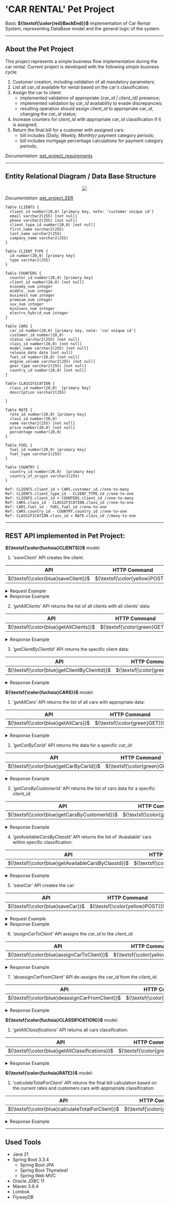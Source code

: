 # 'CAR RENTAL' Pet Project

Basic **${\textsf{\color{red}BackEnd}}$** implementation of Car Rental System, representing DataBase model and the general logic of the system.

***

## About the Pet Project
This project represents a simple business flow implementation during the car rental. Current project is developed with the following simple business cycle:
1. Customer creation, including validation of all mandatory parameters;
2. List all _car_id_ available for rental based on the car's classification;
3. Assign the car to client:
   * implemented validation of appropriate _{car_id | client_id}_ presence;
   * implemented validation by _car_id_ availability to evade discrepancies;
   * resulting operation should assign _client_id_ to appropriate _car_id_, changing the _car_id_ status;
4. Increase counters for _client_id_ with appropriate _car_id_ classification if it is assigned;
5. Return the final bill for a customer with assigned cars:
   * bill includes _{Daily, Weekly, Monthly}_ payment category periods;
   * bill includes mortgage percentage calculations for payment category periods;

_Documentation:_ [pet_project_requirements](documentation/pet_project.pdf)

***

## Entity Relational Diagram / Data Base Structure
<p style="text-align: center"><img src="image/DB_model.jpg"></p>

_Documentation:_ [pet_project_EER](documentation/pet_project_EER.pdf)

~~~~
Table CLIENTS {
  client_id number(20,0) [primary key, note: 'customer unique id']
  email varchar2(255) [not null]
  phone varchar2(255) [not null]
  client_type_id number(20,0) [not null]
  first_name varchar2(255)
  last_name varchar2(255)
  company_name varchar2(255)
}

Table CLIENT_TYPE {
  id number(20,0) [primary key]
  type varchar2(255)
}

Table COUNTERS {
  counter_id number(20,0) [primary key]
  client_id number(20,0) [not null]
  economy_num integer
  middle__num integer
  business_num integer
  premium_num integer
  suv_num integer
  minivans_num integer
  electro_hybrid_num integer
}

Table CARS {
  car_id number(20,0) [primary key, note: 'car unique id']
  customer_id number(20,0)
  status varchar2(255) [not null]
  class_id number(20,0) [not null]
  model_name varchar2(255) [not null]
  release_date date [not null]
  fuel_id number(20,0) [not null] 
  engine_volume varchar2(255) [not null]
  gear_type varchar2(255) [not null]
  country_id number(20,0) [not null]
}

Table CLASSIFICATION {
  class_id number(20,0)  [primary key]
  description varchar2(255)

}

Table RATE {
  rate_id number(20,0) [primary key]
  class_id number(20,0)
  name varchar2(255) [not null]
  price number(20,0) [not null]
  percentage number(20,0)
}

Table FUEL {
  fuel_id number(20,0) [primary key]
  fuel_type varchar2(255)
}

Table COUNTRY {
  country_id number(20,0)  [primary key]
  country_of_origin varchar2(255)
}

Ref: CLIENTS.client_id < CARS.customer_id //one-to-many
Ref: CLIENTS.client_type_id - CLIENT_TYPE.id //one-to-one
Ref: CLIENTS.client_id < COUNTERS.client_id //one-to-many
Ref: CARS.class_id - CLASSIFICATION.class_id //one-to-one
Ref: CARS.fuel_id - FUEL.fuel_id //one-to-one
Ref: CARS.country_id - COUNTRY.country_id //one-to-one
Ref: CLASSIFICATION.class_id < RATE.class_id //many-to-one
~~~~

***

## REST API implemented in Pet Project:

**${\textsf{\color{fuchsia}CLIENTS}}$** model:

1. _'saveClient'_ API creates the client:

|               API  	                |           HTTP Command 	            |     URL      |
|:-----------------------------------:|:-----------------------------------:|:------------:|
| ${\textsf{\color{blue}saveClient}}$  	 | ${\textsf{\color{yellow}POST}}$   	 | /api/clients |


<details>
<summary>Request Example</summary>

~~~
{
    "firstName" : "Elaine C.",
    "lastName" : "Torres",
    "email" : "ElaineCTorres@gmail.com",
    "phone" : "+38(068)26-125-18",
    "clientType" : {"clientType" : 1}
}
~~~
</details>

<details>
<summary>Response Example</summary>

~~~
Status: 201 Created
{
  "client_id": 1727298103,
  "email": "ElaineCTorres@gmail.com",
  "phone": "+38(068)26-125-18",
  "clientType": {
    "clientType": 1,
    "type": null
  },
  "firstName": "Elaine C.",
  "lastName": "Torres",
  "companyName": null
}
~~~

</details>

2. _'getAllClients'_ API returns the list of all clients with all clients' data:

|                      API  	                       |          HTTP Command 	           |     URL      |
|:-------------------------------------------------:|:---------------------------------:|:------------:|
| ${\textsf{\color{blue}getAllClients}}$   	 | ${\textsf{\color{green}GET}}$   	 | /api/clients |


<details>
<summary>Response Example</summary>

~~~
Status: 200 OK
[
	{
		"client_id": 1727298000,
		"email": "Tania_Olson-Reichert@gmail.com",
		"phone": "+380(0542)62-43-22",
		"clientType": {
			"clientType": 1,
			"type": "Residential"
		},
		"firstName": "Tania",
		"lastName": "Olson-Reichert",
		"companyName": null
	},
   {
	    "client_id": 1727298005,
	    "email": "lifecell_ukraine@gmail.com",
	    "phone": "+380(0635)44-31-11",
	    "clientType": {
		    "clientType": 2,
		    "type": "Company"
	    },
	    "firstName": null,
	    "lastName": null,
	     "companyName": "LIFECELL_LLC"
   }
]
~~~
</details>

3. _'getClientByClientId'_ API returns the specific client data:

|                         API  	                          |          HTTP Command 	           |      URL      |
|:-------------------------------------------------------:|:---------------------------------:|:-------------:|
| ${\textsf{\color{blue}getClientByClientId}}$    	 | ${\textsf{\color{green}GET}}$   	 | /api/clients/{client_id} |

<details>
<summary>Response Example</summary>

~~~
Status: 200 OK
{
  "client_id": 1727298020,
  "email": "TimothyJDavis@dayrep.com",
  "phone": "+380(0552)22-00-69",
  "clientType": {
    "clientType": 1,
    "type": "Residential"
  },
  "firstName": "Timothy J.",
  "lastName": "Davis",
  "companyName": null
}
~~~
</details>

**${\textsf{\color{fuchsia}CARS}}$** model:
1. _'getAllCars'_ API returns the list of all cars with appropriate data:

|                 API  	                  |          HTTP Command 	           |    URL    |
|:---------------------------------------:|:---------------------------------:|:---------:|
| ${\textsf{\color{blue}getAllCars}}$   	 | ${\textsf{\color{green}GET}}$   	 | /api/cars |

<details>
<summary>Response Example</summary>

~~~
Status: 200 OK
[
	{
		"car_id": 1,
		"client_id": {
			"client_id": 1727298000,
			"email": "Tania_Olson-Reichert@gmail.com",
			"phone": "+380(0542)62-43-22",
			"clientType": {
				"clientType": 1,
				"type": "Residential"
			},
			"firstName": "Tania",
			"lastName": "Olson-Reichert",
			"companyName": null
		},
		"status": "Not Available",
		"class_id": {
			"class_id": 4,
			"description": "Premium Class"
		},
		"model_name": "Mercedes Benz E220d",
		"release_date": "2016-08-31T21:00:00.000+00:00",
		"fuel_id": {
			"fuel_id": 6,
			"fuel_type": "Diesel"
		},
		"engine_volume": "2.01",
		"gear_type": "Automatic",
		"country_id": {
			"country_id": 5,
			"country_of_origin": "Germany"
		}
	},
	{
		"car_id": 2,
		"client_id": {
			"client_id": 1727298000,
			"email": "Tania_Olson-Reichert@gmail.com",
			"phone": "+380(0542)62-43-22",
			"clientType": {
				"clientType": 1,
				"type": "Residential"
			},
			"firstName": "Tania",
			"lastName": "Olson-Reichert",
			"companyName": null
		},
		"status": "Not Available",
		"class_id": {
			"class_id": 5,
			"description": "SUV Class"
		},
		"model_name": "Mercedes-Benz GLE",
		"release_date": "2015-08-31T21:00:00.000+00:00",
		"fuel_id": {
			"fuel_id": 1,
			"fuel_type": "Gasoline"
		},
		"engine_volume": "3.01",
		"gear_type": "Automatic",
		"country_id": {
			"country_id": 5,
			"country_of_origin": "Germany"
		}
	}
]
~~~
</details>

2. _'getCarByCarId'_ API returns the data for a specific _car_id_:

|                      API  	                       |           HTTP Command 	           |          URL           |
|:-------------------------------------------------:|:----------------------------------:|:----------------------:|
| ${\textsf{\color{blue}getCarByCarId}}$   	 | ${\textsf{\color{green}GET}}$    	 | /api/cars/car/{car_id} |

<details>
<summary>Response Example</summary>

~~~
Status: 200 OK
{
  "car_id": 13,
  "client_id": null,
  "status": "Available",
  "class_id": {
    "class_id": 2,
    "description": "Middle Class"
  },
  "model_name": "Volkswagen Golf",
  "release_date": "2020-08-31T21:00:00.000+00:00",
  "fuel_id": {
    "fuel_id": 6,
    "fuel_type": "Diesel"
  },
  "engine_volume": "2.0 turbo",
  "gear_type": "Automatic",
  "country_id": {
    "country_id": 5,
    "country_of_origin": "Germany"
  }
}
~~~
</details>

3. _'getCarsByCustomerId'_ API returns the list of cars data for a specific _client_id_:

|                         API  	                          |          HTTP Command 	          |              URL               |
|:-------------------------------------------------------:|:--------------------------------:|:------------------------------:|
| ${\textsf{\color{blue}getCarsByCustomerId}}$   	 | ${\textsf{\color{green}GET}}$  	 | /api/cars/customer/{client_id} |

<details>
<summary>Response Example</summary>

~~~
Status: 200 OK
[
	{
		"car_id": 1,
		"client_id": {
			"client_id": 1727298000,
			"email": "Tania_Olson-Reichert@gmail.com",
			"phone": "+380(0542)62-43-22",
			"clientType": {
				"clientType": 1,
				"type": "Residential"
			},
			"firstName": "Tania",
			"lastName": "Olson-Reichert",
			"companyName": null
		},
		"status": "Not Available",
		"class_id": {
			"class_id": 4,
			"description": "Premium"
		},
		"model_name": "Mercedes Benz E220d",
		"release_date": "2016-08-31T21:00:00.000+00:00",
		"fuel_id": {
			"fuel_id": 6,
			"fuel_type": "Diesel"
		},
		"engine_volume": "2.01",
		"gear_type": "Automatic",
		"country_id": {
			"country_id": 5,
			"country_of_origin": "Germany"
		}
	},
	{
		"car_id": 2,
		"client_id": {
			"client_id": 1727298000,
			"email": "Tania_Olson-Reichert@gmail.com",
			"phone": "+380(0542)62-43-22",
			"clientType": {
				"clientType": 1,
				"type": "Residential"
			},
			"firstName": "Tania",
			"lastName": "Olson-Reichert",
			"companyName": null
		},
		"status": "Not Available",
		"class_id": {
			"class_id": 5,
			"description": "SUV"
		},
		"model_name": "Mercedes-Benz GLE",
		"release_date": "2015-08-31T21:00:00.000+00:00",
		"fuel_id": {
			"fuel_id": 1,
			"fuel_type": "Gasoline"
		},
		"engine_volume": "3.01",
		"gear_type": "Automatic",
		"country_id": {
			"country_id": 5,
			"country_of_origin": "Germany"
		}
	},
	{
		"car_id": 3,
		"client_id": {
			"client_id": 1727298000,
			"email": "Tania_Olson-Reichert@gmail.com",
			"phone": "+380(0542)62-43-22",
			"clientType": {
				"clientType": 1,
				"type": "Residential"
			},
			"firstName": "Tania",
			"lastName": "Olson-Reichert",
			"companyName": null
		},
		"status": "Not Available",
		"class_id": {
			"class_id": 7,
			"description": "Electro_Hybrid"
		},
		"model_name": "Honda Accord Hybrid",
		"release_date": "2024-08-31T21:00:00.000+00:00",
		"fuel_id": {
			"fuel_id": 3,
			"fuel_type": "Hybrid (HEV)"
		},
		"engine_volume": "2.0 turbo",
		"gear_type": "Automatic",
		"country_id": {
			"country_id": 3,
			"country_of_origin": "Japan"
		}
	}
]
~~~
</details>

4. _'getAvailableCarsByClassId'_ API returns the list of 'Avaialable' cars within specific classification:

|                            API  	                             |          HTTP Command 	           |                 URL                 |
|:-------------------------------------------------------------:|:---------------------------------:|:-----------------------------------:|
| ${\textsf{\color{blue}getAvailableCarsByClassId}}$   	 | ${\textsf{\color{green}GET}}$   	 | /api/cars/classification/{class_id} |

<details>
<summary>Response Example</summary>

~~~
Status: 200 OK
[
	{
		"car_id": 7,
		"client_id": null,
		"status": "Available",
		"class_id": {
			"class_id": 1,
			"description": "Economy"
		},
		"model_name": "KIA Forte",
		"release_date": "2013-08-31T21:00:00.000+00:00",
		"fuel_id": {
			"fuel_id": 1,
			"fuel_type": "Gasoline"
		},
		"engine_volume": "2.0",
		"gear_type": "Automatic",
		"country_id": {
			"country_id": 4,
			"country_of_origin": "South Korea"
		}
	},
	{
		"car_id": 8,
		"client_id": null,
		"status": "Available",
		"class_id": {
			"class_id": 1,
			"description": "Economy"
		},
		"model_name": "Mitsubishi Outlander Sport (ASX)",
		"release_date": "2010-08-31T21:00:00.000+00:00",
		"fuel_id": {
			"fuel_id": 1,
			"fuel_type": "Gasoline"
		},
		"engine_volume": "2.0",
		"gear_type": "Automatic",
		"country_id": {
			"country_id": 3,
			"country_of_origin": "Japan"
		}
	}
]
~~~
</details>

5. _'saveCar'_ API creates the car:

|                   API  	                    |           HTTP Command 	           |    URL    |
|:-------------------------------------------:|:----------------------------------:|:---------:|
| ${\textsf{\color{blue}saveCar}}$   	 | ${\textsf{\color{yellow}POST}}$   	 | /api/cars |


<details>
<summary>Request Example</summary>

~~~
{
    "status" : "Available",
    "class_id" : {"class_id" : 4},
    "model_name" : "Audi A6 QUATTRO",
    "release_date" : "2024-05-01",
    "fuel_id" : {"fuel_id" : 1},
    "engine_volume" : "3.0",
    "gear_type" : "Automatic",
    "country_id" : {"country_id" : 5}
}
~~~
</details>

<details>
<summary>Response Example</summary>

~~~
Status: 201 Created
{
  "car_id": 81,
  "client_id": null,
  "status": "Available",
  "class_id": {
    "class_id": 4,
    "description": null
  },
  "model_name": "Maserati GranTurismo AWD Modena",
  "release_date": "2024-05-01T00:00:00.000+00:00",
  "fuel_id": {
    "fuel_id": 1,
    "fuel_type": null
  },
  "engine_volume": "3.0",
  "gear_type": "Automatic",
  "country_id": {
    "country_id": 11,
    "country_of_origin": null
  }
}
~~~
</details>

6. _'assignCarToClient'_ API assigns the _car_id_ to the _client_id_:

|                    API  	                     |           HTTP Command 	           |                   URL                    |
|:---------------------------------------------:|:----------------------------------:|:----------------------------------------:|
|${\textsf{\color{blue}assignCarToClient}}$   	 | ${\textsf{\color{yellow}POST}}$   	 | /api/cars/assign/{car_id}/to/{client_id} |


<details>
<summary>Response Example</summary>

~~~
Status: 200 OK
{
  "car_id": 7,
  "client_id": {
    "client_id": 1727298045,
    "email": "BrunoGimoraens@gmail.com",
    "phone": "+38(063)99-26-76",
    "clientType": {
      "clientType": 1,
      "type": "Residential"
    },
    "firstName": "Bruno",
    "lastName": "Gimoraens",
    "companyName": null
  },
  "status": "Not Available",
  "class_id": {
    "class_id": 1,
    "description": "Economy"
  },
  "model_name": "KIA Forte",
  "release_date": "2013-08-31T21:00:00.000+00:00",
  "fuel_id": {
    "fuel_id": 1,
    "fuel_type": "Gasoline"
  },
  "engine_volume": "2.0",
  "gear_type": "Automatic",
  "country_id": {
    "country_id": 4,
    "country_of_origin": "South Korea"
  }
}
~~~
</details>

7. _'deassignCarFromClient'_ API de-assigns the _car_id_ from the _client_id_:

|                    API  	                     |           HTTP Command 	           |                     URL                      |
|:---------------------------------------------:|:----------------------------------:|:--------------------------------------------:|
|${\textsf{\color{blue}deassignCarFromClient}}$   	 | ${\textsf{\color{yellow}POST}}$   	 | /api/cars/deassign/{car_id}/from/{client_id} |


<details>
<summary>Response Example</summary>

~~~
Status: 200 OK
{
  "car_id": 7,
  "client_id": null,
  "status": "Available",
  "class_id": {
    "class_id": 1,
    "description": "Economy"
  },
  "model_name": "KIA Forte",
  "release_date": "2013-08-31T21:00:00.000+00:00",
  "fuel_id": {
    "fuel_id": 1,
    "fuel_type": "Gasoline"
  },
  "engine_volume": "2.0",
  "gear_type": "Automatic",
  "country_id": {
    "country_id": 4,
    "country_of_origin": "South Korea"
  }
}
~~~
</details>

**${\textsf{\color{fuchsia}CLASSIFICATION}}$** model:
1. _'getAllClassifications'_ API returns all cars classification:

|                   API  	                    |           HTTP Command 	           |         URL          |
|:-------------------------------------------:|:----------------------------------:|:--------------------:|
| ${\textsf{\color{blue}getAllClassifications}}$   	 | ${\textsf{\color{green}GET}}$    	 | /api/classifications |


<details>
<summary>Response Example</summary>

~~~
Status: 200 OK
[
	{
		"class_id": 1,
		"description": "Economy Class"
	},
	{
		"class_id": 2,
		"description": "Middle Class"
	},
	{
		"class_id": 3,
		"description": "Business Class"
	},
	{
		"class_id": 4,
		"description": "Premium Class"
	},
	{
		"class_id": 5,
		"description": "SUV Class"
	},
	{
		"class_id": 6,
		"description": "Minivan Class"
	},
	{
		"class_id": 7,
		"description": "Electric_Hybrid Class"
	}
]
~~~
</details>

**${\textsf{\color{fuchsia}RATE}}$** model:
1. _'calculateTotalForClient'_ API returns the final bill calculation based on the current rates and customers cars with appropriate classification:

|                            API  	                             |          HTTP Command 	           |             URL              |
|:-------------------------------------------------------------:|:---------------------------------:|:----------------------------:|
| ${\textsf{\color{blue}calculateTotalForClient}}$   	 | ${\textsf{\color{green}GET}}$   	 | /api/rates/total/{client_id} |


<details>
<summary>Response Example</summary>

~~~
Status: 200 OK
{
  "Daily": {
    "total": 260,
    "mortgage": 126
  },
  "Monthly": {
    "total": 163,
    "mortgage": 47
  },
  "Weekly": {
    "total": 225,
    "mortgage": 94
  }
}
~~~
</details>

***

## Used Tools

- Java 21
- Spring Boot 3.3.4
  * Spring Boot JPA
  * Spring Boot Thymeleaf
  * Spring Web MVC
- Oracle JDBC 11
- Maven 3.9.4
- Lombok
- FlywayDB
